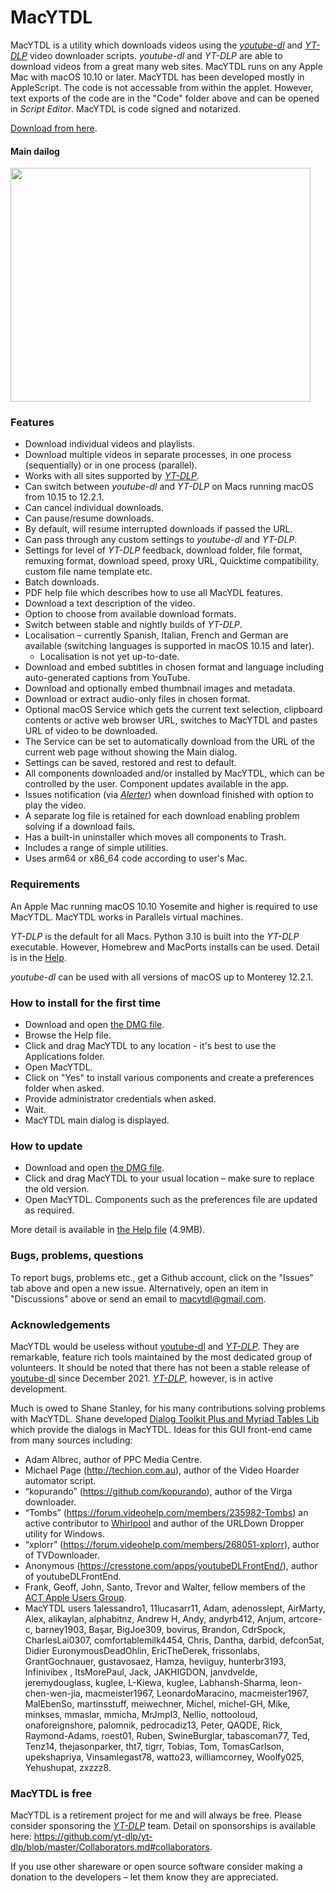 # MacYTDL

MacYTDL is a utility which downloads videos using the [_youtube-dl_](https://github.com/ytdl-org/youtube-dl) and [_YT-DLP_](https://github.com/yt-dlp/yt-dlp) video downloader scripts. _youtube-dl_ and _YT-DLP_ are able to download videos from a great many web sites. MacYTDL runs on any Apple Mac with macOS 10.10 or later. MacYTDL has been developed mostly in AppleScript. The code is not accessable from within the applet. However, text exports of the code are in the "Code" folder above and can be opened in _Script Editor_. MacYTDL is code signed and notarized.

[Download from here](https://github.com/section83/MacYTDL/releases/download/1.28/MacYTDL-v1.28.dmg).


#### Main dailog

<img src="https://github.com/section83/MacYTDL/blob/master/Images/Main%20-%20v1.28.png" width="480" height="374">

### Features

* Download individual videos and playlists.
* Download multiple videos in separate processes, in one process (sequentially) or in one process (parallel).
* Works with all sites supported by [_YT-DLP_](https://github.com/yt-dlp/yt-dlp).
* Can switch between _youtube-dl_ and _YT-DLP_ on Macs running macOS from 10.15 to 12.2.1.
* Can cancel individual downloads.
* Can pause/resume downloads.
* By default, will resume interrupted downloads if passed the URL.
* Can pass through any custom settings to _youtube-dl_ and _YT-DLP_.
* Settings for level of _YT-DLP_ feedback, download folder, file format, remuxing format, download speed, proxy URL, Quicktime compatibility, custom file name template etc.
* Batch downloads.
* PDF help file which describes how to use all MacYDL features.
* Download a text description of the video.
* Option to choose from available download formats.
* Switch between stable and nightly builds of _YT-DLP_.
* Localisation – currently Spanish, Italian, French and German are available (switching languages is supported in macOS 10.15 and later).
  * Localisation is not yet up-to-date.
* Download and embed subtitles in chosen format and language including auto-generated captions from YouTube.
* Download and optionally embed thumbnail images and metadata.
* Download or extract audio-only files in chosen format.
* Optional macOS Service which gets the current text selection, clipboard contents or active web browser URL, switches to MacYTDL and pastes URL of video to be downloaded.
* The Service can be set to automatically download from the URL of the current web page without showing the Main dialog.
* Settings can be saved, restored and rest to default.
* All components downloaded and/or installed by MacYTDL, which can be controlled by the user. Component updates available in the app.
* Issues notification (via [*Alerter*](https://github.com/vjeantet/alerter)) when download finished with option to play the video.
* A separate log file is retained for each download enabling problem solving if a download fails.
* Has a built-in uninstaller which moves all components to Trash.
* Includes a range of simple utilities.
* Uses arm64 or x86_64 code according to user's Mac.

### Requirements

An Apple Mac running macOS 10.10 Yosemite and higher is required to use MacYTDL. MacYTDL works in Parallels virtual machines.

_YT-DLP_ is the default for all Macs. Python 3.10 is built into the _YT-DLP_ executable. However, Homebrew and MacPorts installs can be used. Detail is in the [Help](https://github.com/section83/MacYTDL/blob/master/Help.pdf).

_youtube-dl_ can be used with all versions of macOS up to Monterey 12.2.1.

### How to install for the first time

* Download and open [the DMG file](https://github.com/section83/MacYTDL/releases/download/1.28/MacYTDL-v1.28.dmg).
* Browse the Help file.
* Click and drag MacYTDL to any location - it's best to use the Applications folder.
* Open MacYTDL.
* Click on "Yes" to install various components and create a preferences folder when asked.
* Provide administrator credentials when asked.
* Wait.
* MacYTDL main dialog is displayed.

### How to update

* Download and open [the DMG file](https://github.com/section83/MacYTDL/releases/download/1.28/MacYTDL-v1.28.dmg).
* Click and drag MacYTDL to your usual location – make sure to replace the old version.
* Open MacYTDL. Components such as the preferences file are updated as required.

More detail is available in [the Help file](https://github.com/section83/MacYTDL/blob/master/Help.pdf) (4.9MB).

### Bugs, problems, questions
To report bugs, problems etc., get a Github account, click on the "Issues" tab above and open a new issue.  Alternatively, open an item in "Discussions" above or send an email to macytdl@gmail.com.

### Acknowledgements

MacYTDL would be useless without [youtube-dl](https://github.com/ytdl-org/youtube-dl) and [_YT-DLP_](https://github.com/yt-dlp/yt-dlp). They are remarkable, feature rich tools maintained by the most dedicated group of volunteers. It should be noted that there has not been a stable release of [youtube-dl](https://github.com/ytdl-org/youtube-dl) since December 2021. [_YT-DLP_](https://github.com/yt-dlp/yt-dlp), however, is in active development.

Much is owed to Shane Stanley, for his many contributions solving problems with MacYTDL. Shane developed [Dialog Toolkit Plus and Myriad Tables Lib](https://latenightsw.com/support/freeware/) which provide the dialogs in MacYTDL. Ideas for this GUI front-end came from many sources including:

* Adam Albrec, author of PPC Media Centre.
* Michael Page (http://techion.com.au), author of the Video Hoarder automator script.
* “kopurando” (https://github.com/kopurando), author of the Virga downloader.
* “Tombs” (https://forum.videohelp.com/members/235982-Tombs) an active contributor to [Whirlpool](www.whirlpool.net.au) and author of the URLDown Dropper utility for Windows.
* “xplorr” (https://forum.videohelp.com/members/268051-xplorr), author of TVDownloader.
* Anonymous (https://cresstone.com/apps/youtubeDLFrontEnd/), author of youtubeDLFrontEnd.
* Frank, Geoff, John, Santo, Trevor and Walter, fellow members of the [ACT Apple Users Group](https://www.actapple.org.au).
* MacYTDL users 1alessandro1, 11lucasarr11, Adam, adenosslept, AirMarty, Alex, alikaylan, alphabitnz, Andrew H, Andy, andyrb412, Anjum, artcore-c, barney1903, Başar, BigJoe309, bovirus, Brandon, CdrSpock, CharlesLai0307, comfortablemilk4454, Chris, Dantha, darbid, defcon5at, Didier EuronymousDeadOhlin, EricTheDerek, frissonlabs, GrantGochnauer, gustavosaez, Hamza, heviiguy, hunterbr3193, Infinivibex , ItsMorePaul, Jack, JAKHIGDON, janvdvelde, jeremydouglass, kuglee, L-Kiewa, kuglee, Labhansh-Sharma, leon-chen-wen-jia, macmeister1967, LeonardoMaracino, macmeister1967, MalEbenSo, martinsstuff, meiwechner, Michel, michel-GH, Mike, minkses, mmaslar, mmicha, MrJmpl3, Nellio, nottooloud, onaforeignshore, palomnik, pedrocadiz13, Peter, QAQDE, Rick, Raymond-Adams, roest01, Ruben, SwineBurglar, tabascoman77, Ted, Tenz14, thejasonparker, tht7, tigrr, Tobias, Tom, TomasCarlson, upekshapriya, Vinsamlegast78, watto23, williamcorney, Woolfy025, Yehushupat, zxzzz8.

### MacYTDL is free

MacYTDL is a retirement project for me and will always be free. Please consider sponsoring the [_YT-DLP_](https://github.com/yt-dlp/yt-dlp) team. Detail on sponsorships is available here: https://github.com/yt-dlp/yt-dlp/blob/master/Collaborators.md#collaborators.

If you use other shareware or open source software consider making a donation to the developers – let them know they are appreciated.
